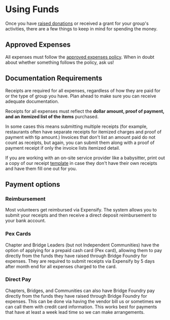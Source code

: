 # Using Funds

Once you have [raised donations](../fundraising) or received a grant for your group's activities, there are a few things to keep in mind for spending the money.

## Approved Expenses
All expenses must follow the [approved expenses policy](approved-expenses-policy.md). When in doubt about whether something follows the policy, ask us!

## Documentation Requirements
Receipts are required for all expenses, regardless of how they are paid for or the type of group you have. Plan ahead to make sure you can receive adequate documentation.

Receipts for all expenses must reflect the **dollar amount, proof of payment, and an itemized list of the items** purchased. 

In some cases this means submitting multiple receipts (for example, restaurants often have separate receipts for itemized charges and proof of payment with tip amount.) Invoices that don't list an amount paid do not count as receipts, but again, you can submit them along with a proof of payment receipt if only the invoice lists itemized detail.

If you are working with an on-site service provider like a babysitter, print out a copy of our receipt [template](https://drive.google.com/file/d/0ByFHpp-IkBaFbnBZTndCWTktcmc/view?usp=sharing) in case they don't have their own receipts and have them fill one out for you.

## Payment options

### Reimbursement
Most volunteers get reimbursed via Expensify. The system allows you to submit your receipts and then receive a direct deposit reimbursement to your bank account.

### Pex Cards
Chapter and Bridge Leaders (but not Independent Communities) have the option of applying for a prepaid cash card (Pex card), allowing them to pay directly from the funds they have raised through Bridge Foundry for expenses. They are required to submit receipts via Expensify by 5 days after month end for all expenses charged to the card.

### Direct Pay
Chapters, Bridges, and Communities can also have Bridge Foundry pay directly from the funds they have raised through Bridge Foundry for expenses. This can be done via having the vendor bill us or sometimes we can call them with credit card information. This works best for payments that have at least a week lead time so we can make arrangements.
